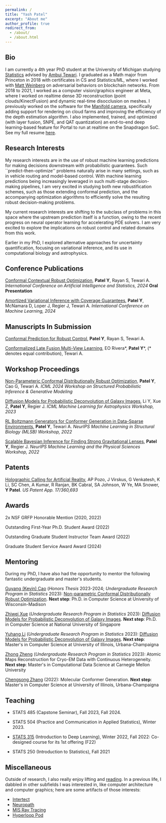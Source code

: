 ```yaml
---
permalink: /
title: "Yash Patel"
excerpt: "About me"
author_profile: true
redirect_from: 
  - /about/
  - /about.html
---
```


## Bio
I am currently a 4th year PhD student at the University of Michigan studying [Statistics](https://lsa.umich.edu/stats) advised by [Ambuj Tewari](https://ambujtewari.github.io/). I graduated as a Math major from Princeton in 2018 with certificates in CS and Statistics/ML, where I worked with [Matt Weinberg](https://www.cs.princeton.edu/~smattw/) on adversarial behaviors on blockchain networks. From 2018 to 2021, I worked as a computer vision/graphics engineer at Meta, where I worked on realtime dense 3D reconstruction (point clouds/KinectFusion) and dynamic real-time disocclusion on meshes. I previously worked on the software for the [Manifold camera](https://bkcabralwebsite.appspot.com/An-Integrated-6DoF-Video-Camera-and-System-Design.pdf), specifically adding support for rendering on cloud farms and improving the efficiency of the depth estimation algorithm. I also implemented, trained, and optimized (with layer fusion, SNPE, and QAT quantization) an end-to-end deep learning-based feature for Portal to run at realtime on the Snapdragon SoC. See my full resume [here](http://yashpatel5400.github.io/files/resume.pdf). 

## Research Interests
My research interests are in the use of robust machine learning predictions for making decisions downstream with probabilistic guarantees. Such ``predict-then-optimize'' problems naturally arise in many settings, such as in vehicle routing and model-based control. With machine learning predictions being increasingly leveraged in such multi-stage decision-making pipelines, I am very excited in studying both new robustification schemes, such as those extending conformal prediction, and the accompanying optimization algorithms to efficiently solve the resulting robust decision-making problems.

My current research interests are shifting to the subclass of problems in this space where the upstream prediction itself is a function, owing to the recent progress on neural operator learning for accelerating PDE solvers. I am very excited to explore the implications on robust control and related domains from this work. 

Earlier in my PhD, I explored alternative approaches for uncertainty quantification, focusing on variational inference, and its use in computational biology and astrophysics.

## Conference Publications 
[Conformal Contextual Robust Optimization](https://proceedings.mlr.press/v238/patel24a.html), **Patel Y**, Rayan S, Tewari A. *International Conference on Artificial Intelligence and Statistics, 2024* **Oral Presentation**

[Amortized Variational Inference with Coverage Guarantees](https://proceedings.mlr.press/v235/patel24a.html), **Patel Y**, McNamara D, Loper J, Regier J, Tewari A. *International Conference on Machine Learning, 2024* 

## Manuscripts In Submission
[Conformal Prediction for Robust Control](https://arxiv.org/abs/2405.16250), **Patel Y**, Rayan S, Tewari A.

[Conformalized Late Fusion Multi-View Learning](https://arxiv.org/abs/2405.16246), EO Rivera\*, **Patel Y**\*, (\* denotes equal contribution), Tewari A.

<!-- ### Manuscripts In Preparation

Robust Functional Predict-Then-Optimize, **Patel Y**, Tewari A. -->

## Workshop Proceedings

[Non-Parameteric Conformal Distributionally Robust Optimization](https://openreview.net/pdf?id=WavglEUVTR), **Patel Y**, Cao G, Tewari A. *ICML 2024 Workshop on Structured Probabilistic Inference & Generative Modeling*

[Diffusion Models for Probabilistic Deconvolution of Galaxy Images](https://ml4astro.github.io/icml2023/assets/37.pdf), Li Y, Xue Z, **Patel Y**, Regier J. *ICML Machine Learning for Astrophysics Workshop, 2023*

[RL Boltzmann Generators for Conformer Generation in Data-Sparse Environments](https://www.mlsb.io/papers_2022/RL_Boltzmann_Generators_for_Conformer_Generation_in_Data_Sparse_Environments.pdf), **Patel Y**, Tewari A. *NeurIPS Machine Learning in Structural Biology (MLSB) Workshop, 2022*

[Scalable Bayesian Inference for Finding Strong Gravitational Lenses](https://ml4physicalsciences.github.io/2022/files/NeurIPS_ML4PS_2022_155.pdf), **Patel Y**, Regier J. *NeurIPS Machine Learning and the Physical Sciences Workshop, 2022*

## Patents
[Holographic Calling for Artificial Reality](https://patents.google.com/patent/US20220413433A1/en), AP Pozo, J Virskus, G Venkatesh, K Li, SC Chen, A Kumar, R Ranjan, BK Cabral, SA Johnson, W Ye, MA Snower, **Y Patel**. *US Patent App. 17/360,693*

## Awards
2x NSF GRFP Honorable Mention (2020, 2022)

Outstanding First-Year Ph.D. Student Award (2022)

Outstanding Graduate Student Instructor Team Award (2022) 

Graduate Student Service Award Award (2024) 

## Mentoring
During my PhD, I have also had the opportunity to mentor the following fantastic undergraduate and master's students.

[Guyang (Kevin) Cao](https://www.linkedin.com/in/guyang-kevin-cao-410b28205/) (*Honors Thesis* 2023-2024; *Undergraduate Research Program in Statistics* 2023): [Non-parametric Conformal Distributionally Robust Optimization](https://www.ambujtewari.com/theses/Kevin_Cao_Undergraduate_Thesis_2024.pdf). **Next step**: Ph.D. in Computer Science at University of Wisconsin-Madison

[Zhiwei Xue](https://www.linkedin.com/in/zhiwei-xue-280b84256/) (*Undergraduate Research Program in Statistics* 2023): [Diffusion Models for Probabilistic Deconvolution of Galaxy Images](https://arxiv.org/pdf/2307.11122). **Next step**: Ph.D. in Computer Science at National University of Singapore

[Yuhang Li](https://www.linkedin.com/in/yuhang-li-/) (*Undergraduate Research Program in Statistics* 2023): [Diffusion Models for Probabilistic Deconvolution of Galaxy Images](https://arxiv.org/pdf/2307.11122). **Next step**: Master's in Computer Science at University of Illinois, Urbana-Champaigna

[Zhong Zheng](https://www.linkedin.com/in/zhongzheng1999/) (*Undergraduate Research Program in Statistics* 2023): Atomic Maps Reconstruction for Cryo-EM Data with Continuous Heterogeneity. **Next step**: Master's in Computational Data Science at Carnegie Mellon University

[Chengsong Zhang](https://continue-revolution.github.io/) (2022): Molecular Conformer Generation. **Next step**: Master's in Computer Science at University of Illinois, Urbana-Champaigna

## Teaching
- STATS 485 (Capstone Seminar), Fall 2023, Fall 2024.

- STATS 504 (Practice and Communication in Applied Statistics), Winter 2023.

- [STATS 315](https://www.ambujtewari.com/stats315-winter2022/) (Introduction to Deep Learning), Winter 2022, Fall 2022: Co-designed course for its 1st offering (F22)

- STATS 250 (Introduction to Statistics), Fall 2021

## Miscellaneous
Outside of research, I also really enjoy lifting and [reading](https://www.goodreads.com/user/show/83094203-yash-patel). In a previous life, I dabbled in other subfields I was interested in, like computer architecture and computer graphics; here are some artifacts of those interests:
- [Intertect](http://intertect.herokuapp.com/)
- [Neuropath](http://fast-caverns-95520.herokuapp.com/)
- [MIS Ray Tracing](https://yashpatel5400.github.io/files/light_transport_mis.pdf)
- [Hyperloop Pod](https://yashpatel5400.github.io/files/hyperloop.pdf)